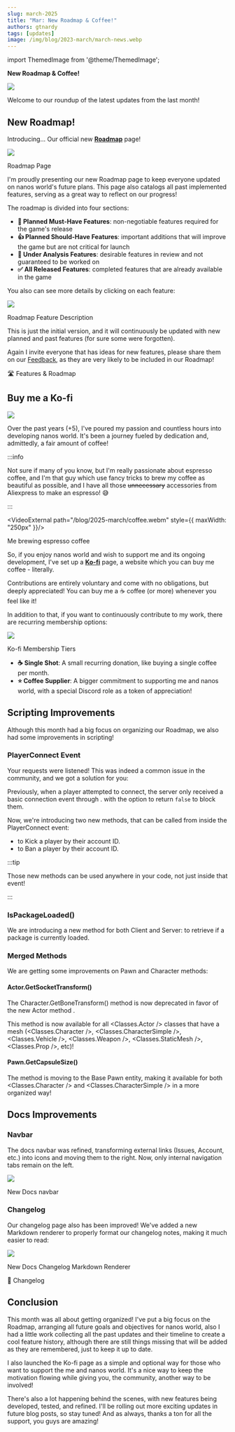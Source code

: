 ```yaml
---
slug: march-2025
title: "Mar: New Roadmap & Coffee!"
authors: gtnardy
tags: [updates]
image: /img/blog/2023-march/march-news.webp
---
```



import ThemedImage from '@theme/ThemedImage';


**New Roadmap & Coffee!**

![](/img/blog/2023-march/march-news.webp)

Welcome to our roundup of the latest updates from the last month!

<!--truncate-->



## New Roadmap!

Introducing... Our official new **[Roadmap](/roadmap)** page!

![](/img/blog/2025-march/roadmap.webp)

<MediaLegend>Roadmap Page</MediaLegend>

I'm proudly presenting our new Roadmap page to keep everyone updated on nanos world's future plans. This page also catalogs all past implemented features, serving as a great way to reflect on our progress!

The roadmap is divided into four sections:

- **🎯 Planned Must-Have Features**: non-negotiable features required for the game's release
- **👍 Planned Should-Have Features**: important additions that will improve the game but are not critical for launch
- **💭 Under Analysis Features**: desirable features in review and not guaranteed to be worked on
- **✅ All Released Features**: completed features that are already available in the game

You also can see more details by clicking on each feature:

![](/img/blog/2025-march/roadmap-feature.webp)

<MediaLegend>Roadmap Feature Description</MediaLegend>

This is just the initial version, and it will continuously be updated with new planned and past features (for sure some were forgotten).

Again I invite everyone that has ideas for new features, please share them on our [Feedback](https://feedback.nanos.world), as they are very likely to be included in our Roadmap!

<ReferenceLink href="https://docs.nanos.world/roadmap">🛣️ Features & Roadmap</ReferenceLink>


## Buy me a Ko-fi

![](/img/docs/kofi.webp)

Over the past years (+5), I've poured my passion and countless hours into developing nanos world. It's been a journey fueled by dedication and, admittedly, a fair amount of coffee!

:::info

Not sure if many of you know, but I'm really passionate about espresso coffee, and I'm that guy which use fancy tricks to brew my coffee as beautiful as possible, and I have all those ~~unnecessary~~ accessories from Aliexpress to make an espresso! 😅

:::

<VideoExternal path="/blog/2025-march/coffee.webm" style={{ maxWidth: "250px" }}/>

<MediaLegend>Me brewing espresso coffee</MediaLegend>

So, if you enjoy nanos world and wish to support me and its ongoing development, I've set up a **[Ko-fi](https://ko-fi.com/gtnardy)** page, a website which you can buy me coffee - literally.

Contributions are entirely voluntary and come with no obligations, but deeply appreciated! You can buy me a ☕ coffee (or more) whenever you feel like it!

In addition to that, if you want to continuously contribute to my work, there are recurring membership options:

![](/img/blog/2025-march/kofi.webp)

<MediaLegend>Ko-fi Membership Tiers</MediaLegend>

- **☕ Single Shot**: A small recurring donation, like buying a single coffee per month.
- **⭐ Coffee Supplier**: A bigger commitment to supporting me and nanos world, with a special Discord role as a token of appreciation!

<KofiButton />


## Scripting Improvements

Although this month had a big focus on organizing our Roadmap, we also had some improvements in scripting!


### PlayerConnect Event

Your requests were listened! This was indeed a common issue in the community, and we got a solution for you:

Previously, when a player attempted to connect, the server only received a basic connection event through <EventReference type="StaticClass" class_name="Server" event="PlayerConnect" is_static />. with the option to return `false` to block them.

Now, we're introducing two new methods, that can be called from inside the PlayerConnect event:

- <MethodReference type="StaticClass" class_name="Server" method="KickByAccountID" is_static show_class_name /> to Kick a player by their account ID.
- <MethodReference type="StaticClass" class_name="Server" method="BanByAccountID" is_static show_class_name /> to Ban a player by their account ID.

:::tip

Those new methods can be used anywhere in your code, not just inside that event!

:::


### IsPackageLoaded()

We are introducing a new method for both Client and Server: <MethodReference type="StaticClass" class_name="Server" method="IsPackageLoaded" is_static /> to retrieve if a package is currently loaded.


### Merged Methods

We are getting some improvements on Pawn and Character methods:

#### Actor.GetSocketTransform()

The Character.GetBoneTransform() method is now deprecated in favor of the new Actor method <MethodReference type="Class" class_name="Actor" method="GetSocketTransform" is_base show_class_name />.

This method is now available for all <Classes.Actor /> classes that have a mesh (<Classes.Character />, <Classes.CharacterSimple />, <Classes.Vehicle />, <Classes.Weapon />, <Classes.StaticMesh />, <Classes.Prop />, etc)!


#### Pawn.GetCapsuleSize()

The method <MethodReference type="Class" class_name="Pawn" method="GetCapsuleSize" is_base show_class_name /> is moving to the Base Pawn entity, making it available for both <Classes.Character /> and <Classes.CharacterSimple /> in a more organized way!


## Docs Improvements

### Navbar

The docs navbar was refined, transforming external links (Issues, Account, etc.) into icons and moving them to the right. Now, only internal navigation tabs remain on the left.

![](/img/blog/2025-march/navbar.webp)

<MediaLegend>New Docs navbar</MediaLegend>


### Changelog

Our changelog page also has been improved! We've added a new Markdown renderer to properly format our changelog notes, making it much easier to read:

![](/img/blog/2025-march/changelog.webp)

<MediaLegend>New Docs Changelog Markdown Renderer</MediaLegend>

<ReferenceLink href="https://docs.nanos.world/changelog">📃 Changelog</ReferenceLink>


## Conclusion

This month was all about getting organized! I've put a big focus on the Roadmap, arranging all future goals and objectives for nanos world, also I had a little work collecting all the past updates and their timeline to create a cool feature history, although there are still things missing that will be added as they are remembered, just to keep it up to date.

I also launched the Ko-fi page as a simple and optional way for those who want to support the me and nanos world. It's a nice way to keep the motivation flowing while giving you, the community, another way to be involved!

There's also a lot happening behind the scenes, with new features being developed, tested, and refined. I'll be rolling out more exciting updates in future blog posts, so stay tuned! And as always, thanks a ton for all the support, you guys are amazing!